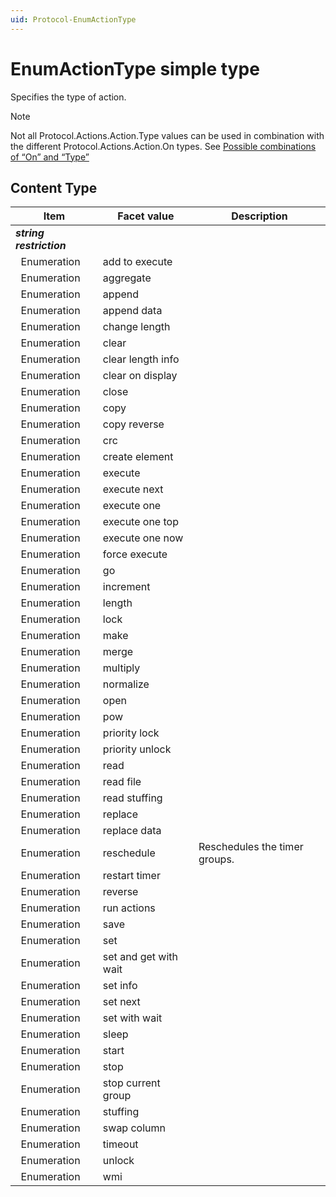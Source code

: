```yaml
---
uid: Protocol-EnumActionType
---
```


# EnumActionType simple type

Specifies the type of action.

> [!NOTE]
> Not all Protocol.Actions.Action.Type values can be used in combination with the different Protocol.Actions.Action.On types. See [Possible combinations of “On” and “Type”](xref:LogicActionsOverview) 

## Content Type

|Item|Facet value|Description|
|--- |--- |--- |
|***string restriction***|||
|&nbsp;&nbsp;Enumeration|add to execute||
|&nbsp;&nbsp;Enumeration|aggregate||
|&nbsp;&nbsp;Enumeration|append||
|&nbsp;&nbsp;Enumeration|append data||
|&nbsp;&nbsp;Enumeration|change length||
|&nbsp;&nbsp;Enumeration|clear||
|&nbsp;&nbsp;Enumeration|clear length info||
|&nbsp;&nbsp;Enumeration|clear on display||
|&nbsp;&nbsp;Enumeration|close||
|&nbsp;&nbsp;Enumeration|copy||
|&nbsp;&nbsp;Enumeration|copy reverse||
|&nbsp;&nbsp;Enumeration|crc||
|&nbsp;&nbsp;Enumeration|create element||
|&nbsp;&nbsp;Enumeration|execute||
|&nbsp;&nbsp;Enumeration|execute next||
|&nbsp;&nbsp;Enumeration|execute one||
|&nbsp;&nbsp;Enumeration|execute one top||
|&nbsp;&nbsp;Enumeration|execute one now||
|&nbsp;&nbsp;Enumeration|force execute||
|&nbsp;&nbsp;Enumeration|go||
|&nbsp;&nbsp;Enumeration|increment||
|&nbsp;&nbsp;Enumeration|length||
|&nbsp;&nbsp;Enumeration|lock||
|&nbsp;&nbsp;Enumeration|make||
|&nbsp;&nbsp;Enumeration|merge||
|&nbsp;&nbsp;Enumeration|multiply||
|&nbsp;&nbsp;Enumeration|normalize||
|&nbsp;&nbsp;Enumeration|open||
|&nbsp;&nbsp;Enumeration|pow||
|&nbsp;&nbsp;Enumeration|priority lock||
|&nbsp;&nbsp;Enumeration|priority unlock||
|&nbsp;&nbsp;Enumeration|read||
|&nbsp;&nbsp;Enumeration|read file||
|&nbsp;&nbsp;Enumeration|read stuffing||
|&nbsp;&nbsp;Enumeration|replace||
|&nbsp;&nbsp;Enumeration|replace data||
|&nbsp;&nbsp;Enumeration|reschedule|Reschedules the timer groups.|
|&nbsp;&nbsp;Enumeration|restart timer||
|&nbsp;&nbsp;Enumeration|reverse||
|&nbsp;&nbsp;Enumeration|run actions||
|&nbsp;&nbsp;Enumeration|save||
|&nbsp;&nbsp;Enumeration|set||
|&nbsp;&nbsp;Enumeration|set and get with wait||
|&nbsp;&nbsp;Enumeration|set info||
|&nbsp;&nbsp;Enumeration|set next||
|&nbsp;&nbsp;Enumeration|set with wait||
|&nbsp;&nbsp;Enumeration|sleep||
|&nbsp;&nbsp;Enumeration|start||
|&nbsp;&nbsp;Enumeration|stop||
|&nbsp;&nbsp;Enumeration|stop current group||
|&nbsp;&nbsp;Enumeration|stuffing||
|&nbsp;&nbsp;Enumeration|swap column||
|&nbsp;&nbsp;Enumeration|timeout||
|&nbsp;&nbsp;Enumeration|unlock||
|&nbsp;&nbsp;Enumeration|wmi||
